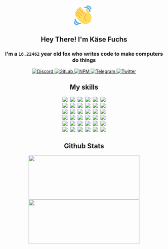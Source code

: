 <div><p align=center><img src=./resources/images/wave.gif width=64px height=64px></p><h2 align=center>Hey There! I'm Käse Fuchs</h2><h3 align=center>I'm a <code>18.22462</code> year old fox who writes code to make computers do things</h3><p align=center><a href=https://discord.com/users/507526681125322772><img alt=Discord src="https://img.shields.io/badge/Discord-5865F2?logo=discord&logoColor=white&style=flat-square#44487d4328fcd63863cdc5b09cd141d6"> </a><a href=https://gitlab.com/kasefuchs><img alt=GitLab src="https://img.shields.io/badge/GitLab-330F63?logo=gitlab&logoColor=white&style=flat-square#44487d4328fcd63863cdc5b09cd141d6"> </a><a href=https://npmjs.com/~kasefuchs><img alt=NPM src="https://img.shields.io/badge/NPM-CB3837?logo=npm&logoColor=white&style=flat-square#44487d4328fcd63863cdc5b09cd141d6"> </a><a href=https://t.me/kasefuchs><img alt=Telegram src="https://img.shields.io/badge/Telegram-2CA5E0?logo=telegram&logoColor=white&style=flat-square#44487d4328fcd63863cdc5b09cd141d6"> </a><a href=https://twitter.com/kasefuchs><img alt=Twitter src="https://img.shields.io/badge/Twitter-1DA1F2?logo=twitter&logoColor=white&style=flat-square#44487d4328fcd63863cdc5b09cd141d6"></a></p><h2 align=center>My skills</h2><p align=center><a href=https://aws.amazon.com/ ><picture><source srcset="https://skillicons.dev/icons?i=aws&theme=dark#44487d4328fcd63863cdc5b09cd141d6" media="(prefers-color-scheme: dark)"><source srcset="https://skillicons.dev/icons?i=aws&theme=light#44487d4328fcd63863cdc5b09cd141d6" media="(prefers-color-scheme: light), (prefers-color-scheme: no-preference)"><img src="https://skillicons.dev/icons?i=aws&theme=light#44487d4328fcd63863cdc5b09cd141d6"></picture></a>&nbsp;&nbsp;<a href=https://en.wikipedia.org/wiki/Bash_(Unix_shell)><picture><source srcset="https://skillicons.dev/icons?i=bash&theme=dark#44487d4328fcd63863cdc5b09cd141d6" media="(prefers-color-scheme: dark)"><source srcset="https://skillicons.dev/icons?i=bash&theme=light#44487d4328fcd63863cdc5b09cd141d6" media="(prefers-color-scheme: light), (prefers-color-scheme: no-preference)"><img src="https://skillicons.dev/icons?i=bash&theme=light#44487d4328fcd63863cdc5b09cd141d6"></picture></a>&nbsp;&nbsp;<a href=https://discord.com/developers/docs><picture><source srcset="https://skillicons.dev/icons?i=bots&theme=dark#44487d4328fcd63863cdc5b09cd141d6" media="(prefers-color-scheme: dark)"><source srcset="https://skillicons.dev/icons?i=bots&theme=light#44487d4328fcd63863cdc5b09cd141d6" media="(prefers-color-scheme: light), (prefers-color-scheme: no-preference)"><img src="https://skillicons.dev/icons?i=bots&theme=light#44487d4328fcd63863cdc5b09cd141d6"></picture></a>&nbsp;&nbsp;<a href=https://www.cloudflare.com/ ><picture><source srcset="https://skillicons.dev/icons?i=cloudflare&theme=dark#44487d4328fcd63863cdc5b09cd141d6" media="(prefers-color-scheme: dark)"><source srcset="https://skillicons.dev/icons?i=cloudflare&theme=light#44487d4328fcd63863cdc5b09cd141d6" media="(prefers-color-scheme: light), (prefers-color-scheme: no-preference)"><img src="https://skillicons.dev/icons?i=cloudflare&theme=light#44487d4328fcd63863cdc5b09cd141d6"></picture></a>&nbsp;&nbsp;<a href=https://en.wikipedia.org/wiki/CSS><picture><source srcset="https://skillicons.dev/icons?i=css&theme=dark#44487d4328fcd63863cdc5b09cd141d6" media="(prefers-color-scheme: dark)"><source srcset="https://skillicons.dev/icons?i=css&theme=light#44487d4328fcd63863cdc5b09cd141d6" media="(prefers-color-scheme: light), (prefers-color-scheme: no-preference)"><img src="https://skillicons.dev/icons?i=css&theme=light#44487d4328fcd63863cdc5b09cd141d6"></picture></a>&nbsp;&nbsp;<a href=https://www.docker.com/ ><picture><source srcset="https://skillicons.dev/icons?i=docker&theme=dark#44487d4328fcd63863cdc5b09cd141d6" media="(prefers-color-scheme: dark)"><source srcset="https://skillicons.dev/icons?i=docker&theme=light#44487d4328fcd63863cdc5b09cd141d6" media="(prefers-color-scheme: light), (prefers-color-scheme: no-preference)"><img src="https://skillicons.dev/icons?i=docker&theme=light#44487d4328fcd63863cdc5b09cd141d6"></picture></a><br><a href=https://www.electronjs.org/ ><picture><source srcset="https://skillicons.dev/icons?i=electron&theme=dark#44487d4328fcd63863cdc5b09cd141d6" media="(prefers-color-scheme: dark)"><source srcset="https://skillicons.dev/icons?i=electron&theme=light#44487d4328fcd63863cdc5b09cd141d6" media="(prefers-color-scheme: light), (prefers-color-scheme: no-preference)"><img src="https://skillicons.dev/icons?i=electron&theme=light#44487d4328fcd63863cdc5b09cd141d6"></picture></a>&nbsp;&nbsp;<a href=https://expressjs.com/ ><picture><source srcset="https://skillicons.dev/icons?i=express&theme=dark#44487d4328fcd63863cdc5b09cd141d6" media="(prefers-color-scheme: dark)"><source srcset="https://skillicons.dev/icons?i=express&theme=light#44487d4328fcd63863cdc5b09cd141d6" media="(prefers-color-scheme: light), (prefers-color-scheme: no-preference)"><img src="https://skillicons.dev/icons?i=express&theme=light#44487d4328fcd63863cdc5b09cd141d6"></picture></a>&nbsp;&nbsp;<a href=https://www.figma.com/ ><picture><source srcset="https://skillicons.dev/icons?i=figma&theme=dark#44487d4328fcd63863cdc5b09cd141d6" media="(prefers-color-scheme: dark)"><source srcset="https://skillicons.dev/icons?i=figma&theme=light#44487d4328fcd63863cdc5b09cd141d6" media="(prefers-color-scheme: light), (prefers-color-scheme: no-preference)"><img src="https://skillicons.dev/icons?i=figma&theme=light#44487d4328fcd63863cdc5b09cd141d6"></picture></a>&nbsp;&nbsp;<a href=https://firebase.google.com/ ><picture><source srcset="https://skillicons.dev/icons?i=firebase&theme=dark#44487d4328fcd63863cdc5b09cd141d6" media="(prefers-color-scheme: dark)"><source srcset="https://skillicons.dev/icons?i=firebase&theme=light#44487d4328fcd63863cdc5b09cd141d6" media="(prefers-color-scheme: light), (prefers-color-scheme: no-preference)"><img src="https://skillicons.dev/icons?i=firebase&theme=light#44487d4328fcd63863cdc5b09cd141d6"></picture></a>&nbsp;&nbsp;<a href=https://flask.palletsprojects.com/ ><picture><source srcset="https://skillicons.dev/icons?i=flask&theme=dark#44487d4328fcd63863cdc5b09cd141d6" media="(prefers-color-scheme: dark)"><source srcset="https://skillicons.dev/icons?i=flask&theme=light#44487d4328fcd63863cdc5b09cd141d6" media="(prefers-color-scheme: light), (prefers-color-scheme: no-preference)"><img src="https://skillicons.dev/icons?i=flask&theme=light#44487d4328fcd63863cdc5b09cd141d6"></picture></a>&nbsp;&nbsp;<a href=https://cloud.google.com/ ><picture><source srcset="https://skillicons.dev/icons?i=gcp&theme=dark#44487d4328fcd63863cdc5b09cd141d6" media="(prefers-color-scheme: dark)"><source srcset="https://skillicons.dev/icons?i=gcp&theme=light#44487d4328fcd63863cdc5b09cd141d6" media="(prefers-color-scheme: light), (prefers-color-scheme: no-preference)"><img src="https://skillicons.dev/icons?i=gcp&theme=light#44487d4328fcd63863cdc5b09cd141d6"></picture></a><br><a href=https://git-scm.com/ ><picture><source srcset="https://skillicons.dev/icons?i=git&theme=dark#44487d4328fcd63863cdc5b09cd141d6" media="(prefers-color-scheme: dark)"><source srcset="https://skillicons.dev/icons?i=git&theme=light#44487d4328fcd63863cdc5b09cd141d6" media="(prefers-color-scheme: light), (prefers-color-scheme: no-preference)"><img src="https://skillicons.dev/icons?i=git&theme=light#44487d4328fcd63863cdc5b09cd141d6"></picture></a>&nbsp;&nbsp;<a href=https://github.com/ ><picture><source srcset="https://skillicons.dev/icons?i=github&theme=dark#44487d4328fcd63863cdc5b09cd141d6" media="(prefers-color-scheme: dark)"><source srcset="https://skillicons.dev/icons?i=github&theme=light#44487d4328fcd63863cdc5b09cd141d6" media="(prefers-color-scheme: light), (prefers-color-scheme: no-preference)"><img src="https://skillicons.dev/icons?i=github&theme=light#44487d4328fcd63863cdc5b09cd141d6"></picture></a>&nbsp;&nbsp;<a href=https://gitlab.com/ ><picture><source srcset="https://skillicons.dev/icons?i=gitlab&theme=dark#44487d4328fcd63863cdc5b09cd141d6" media="(prefers-color-scheme: dark)"><source srcset="https://skillicons.dev/icons?i=gitlab&theme=light#44487d4328fcd63863cdc5b09cd141d6" media="(prefers-color-scheme: light), (prefers-color-scheme: no-preference)"><img src="https://skillicons.dev/icons?i=gitlab&theme=light#44487d4328fcd63863cdc5b09cd141d6"></picture></a>&nbsp;&nbsp;<a href=https://www.heroku.com/ ><picture><source srcset="https://skillicons.dev/icons?i=heroku&theme=dark#44487d4328fcd63863cdc5b09cd141d6" media="(prefers-color-scheme: dark)"><source srcset="https://skillicons.dev/icons?i=heroku&theme=light#44487d4328fcd63863cdc5b09cd141d6" media="(prefers-color-scheme: light), (prefers-color-scheme: no-preference)"><img src="https://skillicons.dev/icons?i=heroku&theme=light#44487d4328fcd63863cdc5b09cd141d6"></picture></a>&nbsp;&nbsp;<a href=https://en.wikipedia.org/wiki/HTML><picture><source srcset="https://skillicons.dev/icons?i=html&theme=dark#44487d4328fcd63863cdc5b09cd141d6" media="(prefers-color-scheme: dark)"><source srcset="https://skillicons.dev/icons?i=html&theme=light#44487d4328fcd63863cdc5b09cd141d6" media="(prefers-color-scheme: light), (prefers-color-scheme: no-preference)"><img src="https://skillicons.dev/icons?i=html&theme=light#44487d4328fcd63863cdc5b09cd141d6"></picture></a>&nbsp;&nbsp;<a href=https://en.wikipedia.org/wiki/JavaScript><picture><source srcset="https://skillicons.dev/icons?i=js&theme=dark#44487d4328fcd63863cdc5b09cd141d6" media="(prefers-color-scheme: dark)"><source srcset="https://skillicons.dev/icons?i=js&theme=light#44487d4328fcd63863cdc5b09cd141d6" media="(prefers-color-scheme: light), (prefers-color-scheme: no-preference)"><img src="https://skillicons.dev/icons?i=js&theme=light#44487d4328fcd63863cdc5b09cd141d6"></picture></a><br><a href=https://en.wikipedia.org/wiki/Linux><picture><source srcset="https://skillicons.dev/icons?i=linux&theme=dark#44487d4328fcd63863cdc5b09cd141d6" media="(prefers-color-scheme: dark)"><source srcset="https://skillicons.dev/icons?i=linux&theme=light#44487d4328fcd63863cdc5b09cd141d6" media="(prefers-color-scheme: light), (prefers-color-scheme: no-preference)"><img src="https://skillicons.dev/icons?i=linux&theme=light#44487d4328fcd63863cdc5b09cd141d6"></picture></a>&nbsp;&nbsp;<a href=https://mui.com/ ><picture><source srcset="https://skillicons.dev/icons?i=materialui&theme=dark#44487d4328fcd63863cdc5b09cd141d6" media="(prefers-color-scheme: dark)"><source srcset="https://skillicons.dev/icons?i=materialui&theme=light#44487d4328fcd63863cdc5b09cd141d6" media="(prefers-color-scheme: light), (prefers-color-scheme: no-preference)"><img src="https://skillicons.dev/icons?i=materialui&theme=light#44487d4328fcd63863cdc5b09cd141d6"></picture></a>&nbsp;&nbsp;<a href=https://en.wikipedia.org/wiki/Markdown><picture><source srcset="https://skillicons.dev/icons?i=md&theme=dark#44487d4328fcd63863cdc5b09cd141d6" media="(prefers-color-scheme: dark)"><source srcset="https://skillicons.dev/icons?i=md&theme=light#44487d4328fcd63863cdc5b09cd141d6" media="(prefers-color-scheme: light), (prefers-color-scheme: no-preference)"><img src="https://skillicons.dev/icons?i=md&theme=light#44487d4328fcd63863cdc5b09cd141d6"></picture></a>&nbsp;&nbsp;<a href=https://www.mongodb.com/ ><picture><source srcset="https://skillicons.dev/icons?i=mongodb&theme=dark#44487d4328fcd63863cdc5b09cd141d6" media="(prefers-color-scheme: dark)"><source srcset="https://skillicons.dev/icons?i=mongodb&theme=light#44487d4328fcd63863cdc5b09cd141d6" media="(prefers-color-scheme: light), (prefers-color-scheme: no-preference)"><img src="https://skillicons.dev/icons?i=mongodb&theme=light#44487d4328fcd63863cdc5b09cd141d6"></picture></a>&nbsp;&nbsp;<a href=https://www.mysql.com/ ><picture><source srcset="https://skillicons.dev/icons?i=mysql&theme=dark#44487d4328fcd63863cdc5b09cd141d6" media="(prefers-color-scheme: dark)"><source srcset="https://skillicons.dev/icons?i=mysql&theme=light#44487d4328fcd63863cdc5b09cd141d6" media="(prefers-color-scheme: light), (prefers-color-scheme: no-preference)"><img src="https://skillicons.dev/icons?i=mysql&theme=light#44487d4328fcd63863cdc5b09cd141d6"></picture></a>&nbsp;&nbsp;<a href=https://nextjs.org/ ><picture><source srcset="https://skillicons.dev/icons?i=nextjs&theme=dark#44487d4328fcd63863cdc5b09cd141d6" media="(prefers-color-scheme: dark)"><source srcset="https://skillicons.dev/icons?i=nextjs&theme=light#44487d4328fcd63863cdc5b09cd141d6" media="(prefers-color-scheme: light), (prefers-color-scheme: no-preference)"><img src="https://skillicons.dev/icons?i=nextjs&theme=light#44487d4328fcd63863cdc5b09cd141d6"></picture></a><br><a href=https://nodejs.org/en/ ><picture><source srcset="https://skillicons.dev/icons?i=nodejs&theme=dark#44487d4328fcd63863cdc5b09cd141d6" media="(prefers-color-scheme: dark)"><source srcset="https://skillicons.dev/icons?i=nodejs&theme=light#44487d4328fcd63863cdc5b09cd141d6" media="(prefers-color-scheme: light), (prefers-color-scheme: no-preference)"><img src="https://skillicons.dev/icons?i=nodejs&theme=light#44487d4328fcd63863cdc5b09cd141d6"></picture></a>&nbsp;&nbsp;<a href=https://www.postgresql.org/ ><picture><source srcset="https://skillicons.dev/icons?i=postgres&theme=dark#44487d4328fcd63863cdc5b09cd141d6" media="(prefers-color-scheme: dark)"><source srcset="https://skillicons.dev/icons?i=postgres&theme=light#44487d4328fcd63863cdc5b09cd141d6" media="(prefers-color-scheme: light), (prefers-color-scheme: no-preference)"><img src="https://skillicons.dev/icons?i=postgres&theme=light#44487d4328fcd63863cdc5b09cd141d6"></picture></a>&nbsp;&nbsp;<a href=https://learn.microsoft.com/en-us/powershell/ ><picture><source srcset="https://skillicons.dev/icons?i=powershell&theme=dark#44487d4328fcd63863cdc5b09cd141d6" media="(prefers-color-scheme: dark)"><source srcset="https://skillicons.dev/icons?i=powershell&theme=light#44487d4328fcd63863cdc5b09cd141d6" media="(prefers-color-scheme: light), (prefers-color-scheme: no-preference)"><img src="https://skillicons.dev/icons?i=powershell&theme=light#44487d4328fcd63863cdc5b09cd141d6"></picture></a>&nbsp;&nbsp;<a href=https://www.python.org/ ><picture><source srcset="https://skillicons.dev/icons?i=py&theme=dark#44487d4328fcd63863cdc5b09cd141d6" media="(prefers-color-scheme: dark)"><source srcset="https://skillicons.dev/icons?i=py&theme=light#44487d4328fcd63863cdc5b09cd141d6" media="(prefers-color-scheme: light), (prefers-color-scheme: no-preference)"><img src="https://skillicons.dev/icons?i=py&theme=light#44487d4328fcd63863cdc5b09cd141d6"></picture></a>&nbsp;&nbsp;<a href=https://www.raspberrypi.org/ ><picture><source srcset="https://skillicons.dev/icons?i=raspberrypi&theme=dark#44487d4328fcd63863cdc5b09cd141d6" media="(prefers-color-scheme: dark)"><source srcset="https://skillicons.dev/icons?i=raspberrypi&theme=light#44487d4328fcd63863cdc5b09cd141d6" media="(prefers-color-scheme: light), (prefers-color-scheme: no-preference)"><img src="https://skillicons.dev/icons?i=raspberrypi&theme=light#44487d4328fcd63863cdc5b09cd141d6"></picture></a>&nbsp;&nbsp;<a href=https://reactjs.org/ ><picture><source srcset="https://skillicons.dev/icons?i=react&theme=dark#44487d4328fcd63863cdc5b09cd141d6" media="(prefers-color-scheme: dark)"><source srcset="https://skillicons.dev/icons?i=react&theme=light#44487d4328fcd63863cdc5b09cd141d6" media="(prefers-color-scheme: light), (prefers-color-scheme: no-preference)"><img src="https://skillicons.dev/icons?i=react&theme=light#44487d4328fcd63863cdc5b09cd141d6"></picture></a><br><a href=https://redux.js.org/ ><picture><source srcset="https://skillicons.dev/icons?i=redux&theme=dark#44487d4328fcd63863cdc5b09cd141d6" media="(prefers-color-scheme: dark)"><source srcset="https://skillicons.dev/icons?i=redux&theme=light#44487d4328fcd63863cdc5b09cd141d6" media="(prefers-color-scheme: light), (prefers-color-scheme: no-preference)"><img src="https://skillicons.dev/icons?i=redux&theme=light#44487d4328fcd63863cdc5b09cd141d6"></picture></a>&nbsp;&nbsp;<a href=https://en.wikipedia.org/wiki/Regular_expression><picture><source srcset="https://skillicons.dev/icons?i=regex&theme=dark#44487d4328fcd63863cdc5b09cd141d6" media="(prefers-color-scheme: dark)"><source srcset="https://skillicons.dev/icons?i=regex&theme=light#44487d4328fcd63863cdc5b09cd141d6" media="(prefers-color-scheme: light), (prefers-color-scheme: no-preference)"><img src="https://skillicons.dev/icons?i=regex&theme=light#44487d4328fcd63863cdc5b09cd141d6"></picture></a>&nbsp;&nbsp;<a href=https://en.wikipedia.org/wiki/Sass_(stylesheet_language)><picture><source srcset="https://skillicons.dev/icons?i=sass&theme=dark#44487d4328fcd63863cdc5b09cd141d6" media="(prefers-color-scheme: dark)"><source srcset="https://skillicons.dev/icons?i=sass&theme=light#44487d4328fcd63863cdc5b09cd141d6" media="(prefers-color-scheme: light), (prefers-color-scheme: no-preference)"><img src="https://skillicons.dev/icons?i=sass&theme=light#44487d4328fcd63863cdc5b09cd141d6"></picture></a>&nbsp;&nbsp;<a href=https://www.typescriptlang.org/ ><picture><source srcset="https://skillicons.dev/icons?i=ts&theme=dark#44487d4328fcd63863cdc5b09cd141d6" media="(prefers-color-scheme: dark)"><source srcset="https://skillicons.dev/icons?i=ts&theme=light#44487d4328fcd63863cdc5b09cd141d6" media="(prefers-color-scheme: light), (prefers-color-scheme: no-preference)"><img src="https://skillicons.dev/icons?i=ts&theme=light#44487d4328fcd63863cdc5b09cd141d6"></picture></a>&nbsp;&nbsp;<a href=https://unity.com/ ><picture><source srcset="https://skillicons.dev/icons?i=unity&theme=dark#44487d4328fcd63863cdc5b09cd141d6" media="(prefers-color-scheme: dark)"><source srcset="https://skillicons.dev/icons?i=unity&theme=light#44487d4328fcd63863cdc5b09cd141d6" media="(prefers-color-scheme: light), (prefers-color-scheme: no-preference)"><img src="https://skillicons.dev/icons?i=unity&theme=light#44487d4328fcd63863cdc5b09cd141d6"></picture></a>&nbsp;&nbsp;<a href=https://workers.cloudflare.com/ ><picture><source srcset="https://skillicons.dev/icons?i=workers&theme=dark#44487d4328fcd63863cdc5b09cd141d6" media="(prefers-color-scheme: dark)"><source srcset="https://skillicons.dev/icons?i=workers&theme=light#44487d4328fcd63863cdc5b09cd141d6" media="(prefers-color-scheme: light), (prefers-color-scheme: no-preference)"><img src="https://skillicons.dev/icons?i=workers&theme=light#44487d4328fcd63863cdc5b09cd141d6"></picture></a><br></p><h2 align=center>Github Stats</h2><p align=center><picture><source srcset="https://github-readme-stats-kasefuchs.vercel.app/api/?count_private=true&hide_border=true&hide_rank=true&line_height=20&hide_title=true&username=Kasefuchs&theme=dark#44487d4328fcd63863cdc5b09cd141d6" media="(prefers-color-scheme: dark)"><source srcset="https://github-readme-stats-kasefuchs.vercel.app/api/?count_private=true&hide_border=true&hide_rank=true&line_height=20&hide_title=true&username=Kasefuchs&theme=light#44487d4328fcd63863cdc5b09cd141d6" media="(prefers-color-scheme: light), (prefers-color-scheme: no-preference)"><img align=middle width=350 height=140 src="https://github-readme-stats-kasefuchs.vercel.app/api/?count_private=true&hide_border=true&hide_rank=true&line_height=20&hide_title=true&username=Kasefuchs&theme=light#44487d4328fcd63863cdc5b09cd141d6"></picture><picture><source srcset="https://github-readme-stats-kasefuchs.vercel.app/api/top-langs/?count_private=true&hide_border=true&layout=compact&username=Kasefuchs&theme=dark#44487d4328fcd63863cdc5b09cd141d6" media="(prefers-color-scheme: dark)"><source srcset="https://github-readme-stats-kasefuchs.vercel.app/api/top-langs/?count_private=true&hide_border=true&layout=compact&username=Kasefuchs&theme=light#44487d4328fcd63863cdc5b09cd141d6" media="(prefers-color-scheme: light), (prefers-color-scheme: no-preference)"><img align=middle width=350 height=140 src="https://github-readme-stats-kasefuchs.vercel.app/api/top-langs/?count_private=true&hide_border=true&layout=compact&username=Kasefuchs&theme=light#44487d4328fcd63863cdc5b09cd141d6"></picture></p><img src="https://hit.yhype.me/github/profile?user_id=64592097#44487d4328fcd63863cdc5b09cd141d6" alt=""></div>